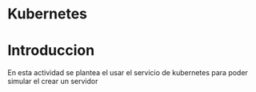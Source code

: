 # Kubernetes

# Introduccion
En esta actividad se plantea el usar el servicio de kubernetes para poder simular el crear un servidor
